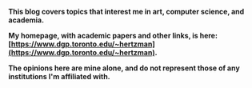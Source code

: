 **This blog covers topics that interest me in art, computer science, and academia.**

**My homepage, with academic papers and other links, is here: [https://www.dgp.toronto.edu/~hertzman](https://www.dgp.toronto.edu/~hertzman).**

**The opinions here are mine alone, and do not represent those of any institutions I'm affiliated with.**

